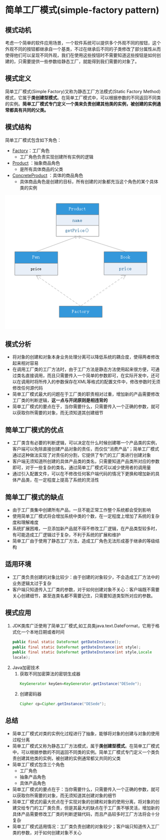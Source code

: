 # 简单工厂模式(simple-factory pattern)
[TOC]: # " "



## 模式动机
考虑一个简单的软件应用场景，一个软件系统可以提供多个外观不同的按钮，这个外观不同的按钮都继承自一个基类，不过在继承后不同的子类修改了部分属性从而使得他们可以呈现不同外观，我们在使用这些按钮时不需要知道这些按钮是如何创建的，只需要提供一些参数给静态工厂，就能得到我们需要的对象了。

## 模式定义
简单工厂模式(Simple Factory)又称为静态工厂方法模式(Static Factory Method)模式，它属于**类创建型模式**。在简单工厂模式中，可以根据参数的不同返回不同类的实例。**简单工厂模式专门定义一个类来负责创建其他类的实例，被创建的实例通常都具有共同的父类。**

## 模式结构
简单工厂模式包含如下角色：
- [Factory](factory.java)：工厂角色
    - 工厂角色负责实现创建所有实例的逻辑
- [Product](Product.java) ：抽象商品角色
    - 是所有具体商品的父类
- [ConcreteProduct](Pen.java) ：具体的商品角色
    - 具体商品角色是创建的目标，所有创建的对象都充当这个角色的某个具体类的实例

![](simple-factory.png)

## 模式分析
- 将对象的创建和对象本身业务处理分离可以降低系统的耦合度，使得两者修改起来相对容易
- 在调用工厂类的工厂方法时，由于工厂方法是静态方法使用起来很方便，可通过类名直接调用，而且只需要传入一个简单的参数即可，在实际开发中，还可以在调用时将所传入的参数保存在XML等格式的配置文件中，修改参数时无须修改任何源代码
- 简单工厂模式最大的问题在于工厂类的职责相对过重，增加新的产品需要修改工厂类的判断逻辑，**这一点与开闭原则是相违背的**
- 简单工厂模式的要点在于，当你需要什么，只需要传入一个正确的参数，就可以获取你所需要的对象，而无须知道其创建细节

## 简单工厂模式的优点
- 工厂类含有必要的判断逻辑，可以决定在什么时候创建哪一个产品类的实例，客户端可以免除直接创建产品对象的责任，而仅仅“消费产品”；简单工厂模式通过这种做法实现了对责任的分割，它提供了专门的工厂类进行创建对象
- 客户端无须知道所创建的具体产品类的类名，只需要知道产品类所对应的参数即可，对于一些复杂的类名，通过简单工厂模式可以减少使用者的调用量
- 通过引入配置文件，可以在不修改任何客户端代码的情况下更换和增加新的具体产品类，在一定程度上提高了系统的灵活性

## 简单工厂模式的缺点
- 由于工厂类集中创建所有产品，一旦不能正常工作整个系统都会受到影响
- 使用简单工厂模式将会增加系统中类的个数，在一定程度上增加了系统的复杂度和理解难度
- 系统扩展困难，一旦添加新产品就不得不修改工厂逻辑，在产品类型较多时，有可能造成工厂逻辑过于复杂，不利于系统的扩展和维护
- 简单工厂由于使用了静态工厂方法，造成工厂角色无法形成基于继承的等级结构

## 适用环境
- 工厂类负责创建的对象比较少：由于创建的对象较少，不会造成工厂方法中的业务逻辑太过于复杂
- 客户端只知道传入工厂类的参数，对于如何创建对象不关心：客户端既不需要关心创建细节，甚至连类名都不需要记住，只需要知道类型所对应的参数。

## 模式应用
1. JDK类库广泛使用了简单工厂模式,如工具类java.text.DateFormat，它用于格式化一个本地日期或者时间
    ```java
    public final static DateFormat getDateInstance();
    public final static DateFormat getDateInstance(int style);
    public final static DateFormat getDateInstance(int style,Locale
    locale);
    ```
2. Java加密技术
    1. 获取不同加密算法的密钥生成器
        ```java
        KeyGenerator keyGen=KeyGenerator.getInstance("DESede");
        ```
    2. 创建密码器
        ```java
        Cipher cp=Cipher.getInstance("DESede");
        ```

## 总结
- 简单工厂模式对类的实例化过程进行了抽象，能够将对象的创建与对象的使用过程分离
- 简单工厂模式又称为静态工厂方法模式，属于**类创建型模式**。在简单工厂模式中，可以根据参数的不同返回不同类的实例。简单工厂模式专门定义一个类负责创建其他类的实例，被创建的实例通常都又共同的父类
- 简单工厂模式包含三个角色
    - 工厂角色
    - 抽象产品角色
    - 具体产品角色
- 简单工厂模式的要点在于：当你需要什么，只需要传入一个正确的参数，就可以获取你所需要的对象，而无须知道其创建对象的细节
- 简单工厂模式的最大优点在于实现对象的创建和对象的使用分离，将对象的创建交给专门的工厂类负责，但是其最大的缺点在于工厂类不够灵活，增加新的具体产品需要修改工厂类的判断逻辑代码，而且产品较多时工厂方法将会十分复杂
- 简单工厂模式适用情况：工厂类负责创建的对象较少；客户端只知道传入工厂类的参数，对于如何创建对象不关心
